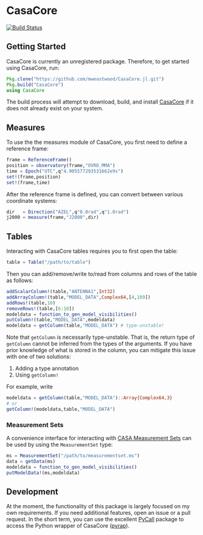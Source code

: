 # CasaCore

[![Build Status](https://travis-ci.org/mweastwood/CasaCore.jl.svg?branch=master)](https://travis-ci.org/mweastwood/CasaCore.jl)

## Getting Started

CasaCore is currently an unregistered package. Therefore, to get started using CasaCore, run:
```julia
Pkg.clone("https://github.com/mweastwood/CasaCore.jl.git")
Pkg.build("CasaCore")
using CasaCore
```
The build process will attempt to download, build, and install [CasaCore](https://code.google.com/p/casacore/) if it does not already exist on your system.

## Measures

To use the the measures module of CasaCore, you first need to define a reference frame:
```julia
frame = ReferenceFrame()
position = observatory(frame,"OVRO_MMA")
time = Epoch("UTC",q"4.905577293531662e9s")
set!(frame,position)
set!(frame,time)
```
After the reference frame is defined, you can convert between various coordinate systems:
```julia
dir   = Direction("AZEL",q"0.0rad",q"1.0rad")
j2000 = measure(frame,"J2000",dir)
```

## Tables

Interacting with CasaCore tables requires you to first open the table:
```julia
table = Table("/path/to/table")
```
Then you can add/remove/write to/read from columns and rows of the table as follows:
```julia
addScalarColumn!(table,"ANTENNA1",Int32)
addArrayColumn!(table,"MODEL_DATA",Complex64,[4,109])
addRows!(table,10)
removeRows!(table,[6:10])
modeldata = function_to_gen_model_visibilities()
putColumn!(table,"MODEL_DATA",modeldata)
modeldata = getColumn(table,"MODEL_DATA") # type-unstable!
```
Note that `getColumn` is necessarily type-unstable. That is, the return type of `getColumn` cannot be inferred from the types of the arguments. If you have prior knowledge of what is stored in the column, you can mitigate this issue with one of two solutions:

1. Adding a type annotation
2. Using `getColumn!`

For example, write
```julia
modeldata = getColumn(table,"MODEL_DATA")::Array{Complex64,3}
# or
getColumn!(modeldata,table,"MODEL_DATA")
```

### Measurement Sets

A convenience interface for interacting with [CASA Measurement Sets](http://casa.nrao.edu/Memos/229.html) can be used by using the `MeasurementSet` type:
```julia
ms = MeasurementSet("/path/to/measurementset.ms")
data = getData(ms)
modeldata = function_to_gen_model_visibilities()
putModelData!(ms,modeldata)
```

## Development

At the moment, the functionality of this package is largely focused on my own requirements. If you need additional features, open an issue or a pull request. In the short term, you can use the excellent [PyCall](https://github.com/stevengj/PyCall.jl) package to access the Python wrapper of CasaCore ([pyrap](https://code.google.com/p/pyrap/)).
